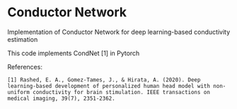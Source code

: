 # Conductor Network
Implementation of Conductor Network for deep learning-based conductivity estimation

This code implements CondNet [1] in Pytorch


References:
```
[1] Rashed, E. A., Gomez-Tames, J., & Hirata, A. (2020). Deep learning-based development of personalized human head model with non-uniform conductivity for brain stimulation. IEEE transactions on medical imaging, 39(7), 2351-2362.
```
